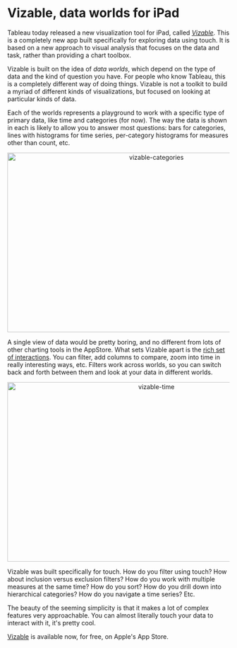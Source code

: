# Vizable, data worlds for iPad

Tableau today released a new visualization tool for iPad, called <em><a href="http://vizable.tableau.com">Vizable</a></em>. This is a completely new app built specifically for exploring data using touch. It is based on a new approach to visual analysis that focuses on the data and task, rather than providing a chart toolbox.

Vizable is built on the idea of <em>data worlds</em>, which depend on the type of data and the kind of question you have. For people who know Tableau, this is a completely different way of doing things. Vizable is not a toolkit to build a myriad of different kinds of visualizations, but focused on looking at particular kinds of data.

Each of the worlds represents a playground to work with a specific type of primary data, like time and categories (for now). The way the data is shown in each is likely to allow you to answer most questions: bars for categories, lines with histograms for time series, per-category histograms for measures other than count, etc.

<p align="center"><img class="aligncenter size-full wp-image-9010" src="https://media.eagereyes.org/wp-content/uploads/2015/10/vizable-categories.jpg" alt="vizable-categories" width="660" height="406" /></p>

A single view of data would be pretty boring, and no different from lots of other charting tools in the AppStore. What sets Vizable apart is the <a href="http://vizable.tableau.com/how-to">rich set of interactions</a>. You can filter, add columns to compare, zoom into time in really interesting ways, etc. Filters work across worlds, so you can switch back and forth between them and look at your data in different worlds.

<p align="center"><img class="aligncenter size-full wp-image-9009" src="https://media.eagereyes.org/wp-content/uploads/2015/10/vizable-time.jpg" alt="vizable-time" width="660" height="406" /></p>

Vizable was built specifically for touch. How do you filter using touch? How about inclusion versus exclusion filters? How do you work with multiple measures at the same time? How do you sort? How do you drill down into hierarchical categories? How do you navigate a time series? Etc.

The beauty of the seeming simplicity is that it makes a lot of complex features very approachable. You can almost literally touch your data to interact with it, it's pretty cool.

<a href="http://vizable.tableau.com">Vizable</a> is available now, for free, on Apple's App Store.
